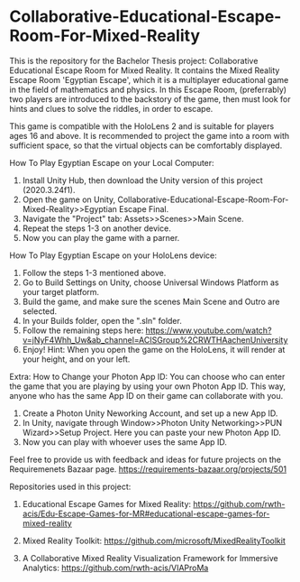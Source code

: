 # Collaborative-Educational-Escape-Room-For-Mixed-Reality
This is the repository for the Bachelor Thesis project: Collaborative Educational Escape Room for Mixed Reality. It contains the Mixed Reality Escape Room 'Egyptian Escape', which it is a multiplayer educational game in the field of mathematics and physics. In this Escape Room, (preferrably) two players are introduced to the backstory of the game, then must look for hints and clues to solve the riddles, in order to escape.

This game is compatible with the HoloLens 2 and is suitable for players ages 16 and above. 
It is recommended to project the game into a room with sufficient space, so that the virtual objects can be comfortably displayed. 


How To Play Egyptian Escape on your Local Computer:
1. Install Unity Hub, then download the Unity version of this project (2020.3.24f1).
2. Open the game on Unity, Collaborative-Educational-Escape-Room-For-Mixed-Reality>>Egyptian Escape Final.
3. Navigate the "Project" tab: Assets>>Scenes>>Main Scene.
4. Repeat the steps 1-3 on another device.
5. Now you can play the game with a parner.



How To Play Egyptian Escape on your HoloLens device:
1. Follow the steps 1-3 mentioned above.
2. Go to Build Settings on Unity, choose Universal Windows Platform as your target platform.
3. Build the game, and make sure the scenes Main Scene and Outro are selected.
4. In your Builds folder, open the ".sln" folder.
5. Follow the remaining steps here: https://www.youtube.com/watch?v=jNyF4Whh_Uw&ab_channel=ACISGroup%2CRWTHAachenUniversity
6. Enjoy!
Hint: When you open the game on the HoloLens, it will render at your height, and on your left. 



Extra: How to Change your Photon App ID:
You can choose who can enter the game that you are playing by using your own Photon App ID. This way, anyone who has the same App ID on their game can collaborate with you. 
1. Create a Photon Unity Neworking Account, and set up a new App ID.
2. In Unity, navigate through Window>>Photon Unity Networking>>PUN Wizard>>Setup Project. Here you can paste your new Photon App ID.
3. Now you can play with whoever uses the same App ID.




Feel free to provide us with feedback and ideas for future projects on the Requiremenets Bazaar page.
https://requirements-bazaar.org/projects/501





Repositories used in this project:
1. Educational Escape Games for Mixed Reality:  https://github.com/rwth-acis/Edu-Escape-Games-for-MR#educational-escape-games-for-mixed-reality

2. Mixed Reality Toolkit: https://github.com/microsoft/MixedRealityToolkit

3. A Collaborative Mixed Reality Visualization Framework for Immersive Analytics: https://github.com/rwth-acis/VIAProMa

